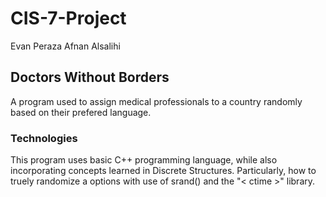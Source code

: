 # CIS-7-Project
Evan Peraza
Afnan Alsalihi
## Doctors Without Borders
A program used to assign medical professionals to a country randomly based on their prefered language.
### Technologies
This program uses basic C++ programming language, while also incorporating concepts learned in Discrete Structures. Particularly, how to truely randomize a options with use of srand() and the "< ctime >" library. 

